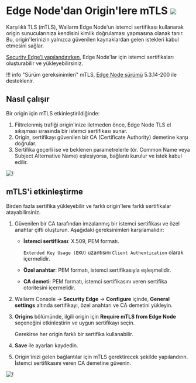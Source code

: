 # Edge Node'dan Origin'lere mTLS <a href="../../../../about-wallarm/subscription-plans/#security-edge-paid-plan"><img src="../../../../images/security-edge-tag.svg" style="border: none;"></a>

Karşılıklı TLS (mTLS), Wallarm Edge Node'un istemci sertifikası kullanarak origin sunucularınıza kendisini kimlik doğrulaması yapmasına olanak tanır. Bu, origin'lerinizin yalnızca güvenilen kaynaklardan gelen istekleri kabul etmesini sağlar.

[Security Edge'i yapılandırırken](deployment.md), Edge Node'lar için istemci sertifikaları oluşturabilir ve yükleyebilirsiniz.

!!! info "Sürüm gereksinimleri"
    mTLS, [Edge Node sürümü](upgrade-and-management.md#upgrading-the-edge-inline) 5.3.14-200 ile desteklenir.

## Nasıl çalışır

Bir origin için mTLS etkinleştirildiğinde:

1. Filtrelenmiş trafiği origin'inize iletmeden önce, Edge Node TLS el sıkışması sırasında bir istemci sertifikası sunar.
1. Origin, sertifikayı güvenilen bir CA (Certificate Authority) demetine karşı doğrular.
1. Sertifika geçerli ise ve beklenen parametrelerle (ör. Common Name veya Subject Alternative Name) eşleşiyorsa, bağlantı kurulur ve istek kabul edilir.

![!](../../../images/waf-installation/security-edge/inline/mtls-logic.png)

## mTLS'i etkinleştirme

Birden fazla sertifika yükleyebilir ve farklı origin'lere farklı sertifikalar atayabilirsiniz.

1. Güvenilen bir CA tarafından imzalanmış bir istemci sertifikası ve özel anahtar çifti oluşturun. Aşağıdaki gereksinimleri karşılamalıdır:

    * **İstemci sertifikası**: X.509, PEM formatı.

        `Extended Key Usage (EKU)` uzantısını `Client Authentication` olarak içermelidir.
    
    * **Özel anahtar**: PEM formatı, istemci sertifikasıyla eşleşmelidir.
    * **CA demeti**: PEM formatı, istemci sertifikasını veren sertifika otoritesini içermelidir.
1. Wallarm Console → **Security Edge** → **Configure** içinde, **General settings** altında sertifikayı, özel anahtarı ve CA demetini yükleyin.
1. **Origins** bölümünde, ilgili origin için **Require mTLS from Edge Node** seçeneğini etkinleştirin ve uygun sertifikayı seçin.

    Gerekirse her origin farklı bir sertifika kullanabilir.
1. **Save** ile ayarları kaydedin.
1. Origin'inizi gelen bağlantılar için mTLS gerektirecek şekilde yapılandırın. İstemci sertifikasını veren CA demetine güvenin.

![!](../../../images/waf-installation/security-edge/inline/mtls-settings-ui.png)